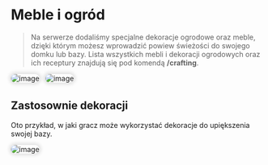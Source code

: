 <style>
img:not(.medium-zoom-image--opened):not(.navbar-link-icon) {
    max-width: 750px; /* Maksymalna szerokość */
    max-height: 500px; /* Maksymalna wysokość */
    width: auto; /* Automatyczna szerokość */
    height: auto; /* Automatyczna wysokość */
    object-fit: contain; /* Dopasowanie bez przycinania */
    margin: 0 8px 4px 0;
    box-shadow: 0 0 6px 4px rgba(0, 0, 0, .1);
    border-radius: 10px;
}
</style>

# Meble i ogród

> Na serwerze dodaliśmy specjalne dekoracje ogrodowe oraz meble, dzięki którym możesz wprowadzić powiew świeżości do swojego domku lub bazy. Lista wszystkich mebli i dekoracji ogrodowych oraz ich receptury znajdują się pod komendą **/crafting**.

![image](/pages/images/furniture/furniture-1.webp)
![image](/pages/images/furniture/furniture-2.webp)

## Zastosownie dekoracji

Oto przykład, w jaki gracz może wykorzystać dekoracje do upiększenia swojej bazy.

![image](/pages/images/furniture/furniture-3.webp)

